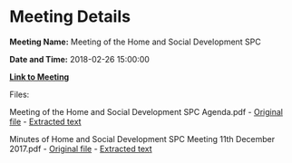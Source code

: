 # Meeting Details

**Meeting Name:** Meeting of the Home and Social Development SPC

**Date and Time:** 2018-02-26 15:00:00

**[Link to Meeting](https://www.limerick.ie/council/whats-on/meeting-home-and-social-development-spc-0)**

Files: 

Meeting of the Home and Social Development SPC Agenda.pdf - [Original file](https://www.limerick.ie/sites/default/files/media/documents/2018-02/Meeting%20of%20the%20Home%20and%20Social%20Development%20SPC%20Agenda.pdf) - [Extracted text](./Meeting%20of%20the%20Home%20and%20Social%20Development%20SPC%20Agenda.md)

Minutes of Home and Social Development SPC Meeting 11th December 2017.pdf - [Original file](https://www.limerick.ie/sites/default/files/media/documents/2018-02/Minutes%20of%20Home%20and%20Social%20Development%20SPC%20Meeting%2011.12.17.pdf) - [Extracted text](./Minutes%20of%20Home%20and%20Social%20Development%20SPC%20Meeting%2011th%20December%202017.md)

